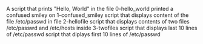 A script that prints "Hello, World" in the file 0-hello_world
printed a confused smiley on 1-confused_smiley
script that displays content of the file /etc/passwd in file 2-hellofile
script that displays contents of two files /etc/passwd and /etc/hosts inside 3-twofiles
script that displays last 10 lines of /etc/passwd
script that diplays first 10 lines of /etc/passwd
